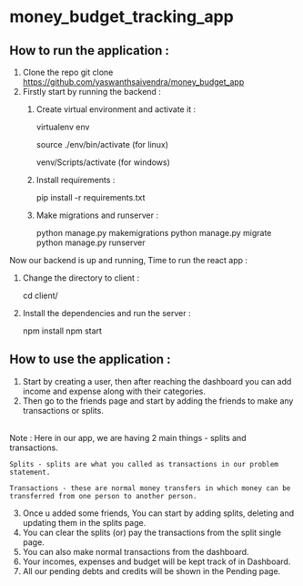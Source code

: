# money_budget_tracking_app


## How to run the application : 

1. Clone the repo
	git clone https://github.com/yaswanthsaivendra/money_budget_app
2. Firstly start by running the backend : 
   1. Create virtual environment and activate it :
   
		virtualenv env

		source ./env/bin/activate 	(for linux)

		venv/Scripts/activate 		(for windows)

   2. Install requirements : 
   
		pip install -r requirements.txt

   3. Make migrations and runserver : 
   
		python manage.py makemigrations
		python manage.py migrate
		python manage.py runserver

Now our backend is up and running, Time to run the react app : 

1. Change the directory to client : 
   
	cd client/

2. Install the dependencies and run the server : 
   
	npm install
	npm start

## How to use the application : 

1. Start by creating a user, then after reaching the dashboard you can add income and expense along with their categories. 
2. Then go to the friends page and start by adding the friends to make any transactions or splits. 
<br>
Note : Here in our app, we are having 2 main things - splits and transactions.

	Splits - splits are what you called as transactions in our problem statement.
	
	Transactions - these are normal money transfers in which money can be transferred from one person to another person.

3. Once u added some friends, You can start by adding splits, deleting and updating them in the splits page.
4. You can clear the splits (or) pay the transactions from the split single page.
5. You can also make normal transactions from the dashboard.
6. Your incomes, expenses and budget will be kept track of in Dashboard.
7. All our pending debts and credits will be shown in the Pending page.

